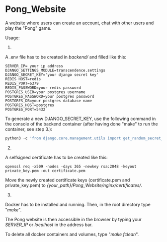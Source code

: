 # Pong_Website
A website where users can create an account, chat with other users and play the "Pong" game.

Usage:

1. 
A .env file has to be created in *backend/* and filled like this:
```
SERVER_IP= your ip address 
DJANGO_SETTINGS_MODULE=transcendence.settings
DJANGO_SECRET_KEY='your django secret key'
REDIS_HOST=redis
REDIS_PORT=6379
REDIS_PASSWORD=your redis password
POSTGRES_USER=your postgres username
POSTGRES_PASSWORD=your postgres password
POSTGRES_DB=your postgres database name
POSTGRES_HOST=postgres
POSTGRES_PORT=5432
```

To generate a new DJANGO_SECRET_KEY, use the following command in the console of the backend container
(after having done "make" to run the container, see step 3.):
``` python
python3 -c 'from django.core.management.utils import get_random_secret_key; print(get_random_secret_key())'
```


2. 
A selfsigned certificate has to be created like this:
```
openssl req -x509 -nodes -days 365 -newkey rsa:2048 -keyout private_key.pem -out certificate.pem
```

Move the newly created certificate keys (certificate.pem and private_key.pem) to *{your_path}/Pong_Website/nginx/certificates/*.


3. 
Docker has to be installed and running.
Then, in the root directory type "*make*".

The Pong website is then accessible in the browser by typing your *SERVER_IP* or *localhost* in the address bar.

To delete all docker containers and volumes, type "*make fclean*".